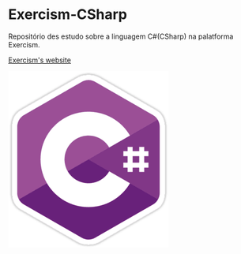 # Exercism-CSharp

Repositório des estudo sobre a linguagem C#(CSharp) na palatforma Exercism.

[Exercism's website](https://exercism.org/)

![Csharp](csharp.png)
